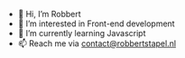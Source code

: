 - 👋 Hi, I’m Robbert
- 👀 I’m interested in Front-end development
- 🌱 I’m currently learning Javascript
- 📫 Reach me via contact@robbertstapel.nl

<!---
Baggio89/Baggio89 is a ✨ special ✨ repository because its `README.md` (this file) appears on your GitHub profile.
You can click the Preview link to take a look at your changes.
--->
